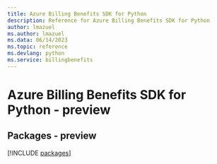 ```yaml
---
title: Azure Billing Benefits SDK for Python
description: Reference for Azure Billing Benefits SDK for Python
author: lmazuel
ms.author: lmazuel
ms.data: 06/14/2023
ms.topic: reference
ms.devlang: python
ms.service: billingbenefits
---
```

# Azure Billing Benefits SDK for Python - preview
## Packages - preview
[!INCLUDE [packages](billing-benefits-index.md)]